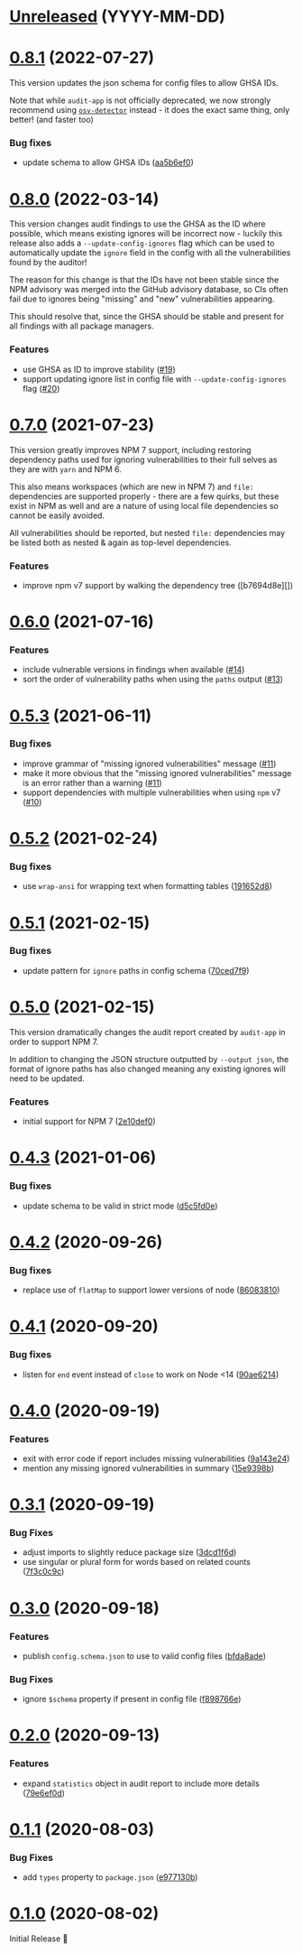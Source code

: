 # [Unreleased](https://github.com/G-Rath/audit-app/compare/v0.8.1...HEAD) (YYYY-MM-DD)

# [0.8.1](https://github.com/G-Rath/audit-app/compare/v0.8.0...v0.8.1) (2022-07-27)

This version updates the json schema for config files to allow GHSA IDs.

Note that while `audit-app` is not officially deprecated, we now strongly
recommend using [`osv-detector`](https://github.com/G-Rath/osv-detector)
instead - it does the exact same thing, only better! (and faster too)

### Bug fixes

- update schema to allow GHSA IDs ([aa5b6ef0][])

# [0.8.0](https://github.com/G-Rath/audit-app/compare/v0.7.0...v0.8.0) (2022-03-14)

This version changes audit findings to use the GHSA as the ID where possible,
which means existing ignores will be incorrect now - luckily this release also
adds a `--update-config-ignores` flag which can be used to automatically update
the `ignore` field in the config with all the vulnerabilities found by the
auditor!

The reason for this change is that the IDs have not been stable since the NPM
advisory was merged into the GitHub advisory database, so CIs often fail due to
ignores being "missing" and "new" vulnerabilities appearing.

This should resolve that, since the GHSA should be stable and present for all
findings with all package managers.

### Features

- use GHSA as ID to improve stability ([#19][])
- support updating ignore list in config file with `--update-config-ignores`
  flag ([#20][])

# [0.7.0](https://github.com/G-Rath/audit-app/compare/v0.6.0...v0.7.0) (2021-07-23)

This version greatly improves NPM 7 support, including restoring dependency
paths used for ignoring vulnerabilities to their full selves as they are with
`yarn` and NPM 6.

This also means workspaces (which are new in NPM 7) and `file:` dependencies are
supported properly - there are a few quirks, but these exist in NPM as well and
are a nature of using local file dependencies so cannot be easily avoided.

All vulnerabilities should be reported, but nested `file:` dependencies may be
listed both as nested & again as top-level dependencies.

### Features

- improve npm v7 support by walking the dependency tree ([b7694d8e][])

# [0.6.0](https://github.com/G-Rath/audit-app/compare/v0.5.3...v0.6.0) (2021-07-16)

### Features

- include vulnerable versions in findings when available ([#14][])
- sort the order of vulnerability paths when using the `paths` output ([#13][])

# [0.5.3](https://github.com/G-Rath/audit-app/compare/v0.5.2...v0.5.3) (2021-06-11)

### Bug fixes

- improve grammar of "missing ignored vulnerabilities" message ([#11][])
- make it more obvious that the "missing ignored vulnerabilities" message is an
  error rather than a warning ([#11][])
- support dependencies with multiple vulnerabilities when using `npm` v7
  ([#10][])

# [0.5.2](https://github.com/G-Rath/audit-app/compare/v0.5.1...v0.5.2) (2021-02-24)

### Bug fixes

- use `wrap-ansi` for wrapping text when formatting tables ([191652d8][])

# [0.5.1](https://github.com/G-Rath/audit-app/compare/v0.5.0...v0.5.1) (2021-02-15)

### Bug fixes

- update pattern for `ignore` paths in config schema ([70ced7f9][])

# [0.5.0](https://github.com/G-Rath/audit-app/compare/v0.4.3...v0.5.0) (2021-02-15)

This version dramatically changes the audit report created by `audit-app` in
order to support NPM 7.

In addition to changing the JSON structure outputted by `--output json`, the
format of ignore paths has also changed meaning any existing ignores will need
to be updated.

### Features

- initial support for NPM 7 ([2e10def0][])

# [0.4.3](https://github.com/G-Rath/audit-app/compare/v0.4.2...v0.4.3) (2021-01-06)

### Bug fixes

- update schema to be valid in strict mode ([d5c5fd0e][])

# [0.4.2](https://github.com/G-Rath/audit-app/compare/v0.4.1...v0.4.2) (2020-09-26)

### Bug fixes

- replace use of `flatMap` to support lower versions of node ([86083810][])

# [0.4.1](https://github.com/G-Rath/audit-app/compare/v0.4.0...v0.4.1) (2020-09-20)

### Bug fixes

- listen for `end` event instead of `close` to work on Node <14 ([90ae6214][])

# [0.4.0](https://github.com/G-Rath/audit-app/compare/v0.3.1...v0.4.0) (2020-09-19)

### Features

- exit with error code if report includes missing vulnerabilities ([9a143e24][])
- mention any missing ignored vulnerabilities in summary ([15e9398b][])

# [0.3.1](https://github.com/G-Rath/audit-app/compare/v0.3.0...v0.3.1) (2020-09-19)

### Bug Fixes

- adjust imports to slightly reduce package size ([3dcd1f6d][])
- use singular or plural form for words based on related counts ([7f3c0c9c][])

# [0.3.0](https://github.com/G-Rath/audit-app/compare/v0.2.0...v0.3.0) (2020-09-18)

### Features

- publish `config.schema.json` to use to valid config files ([bfda8ade][])

### Bug Fixes

- ignore `$schema` property if present in config file ([f898766e][])

# [0.2.0](https://github.com/G-Rath/audit-app/compare/v0.1.1...v0.2.0) (2020-09-13)

### Features

- expand `statistics` object in audit report to include more details
  ([79e6ef0d][])

# [0.1.1](https://github.com/G-Rath/audit-app/compare/v0.1.0...v0.1.1) (2020-08-03)

### Bug Fixes

- add `types` property to `package.json` ([e977130b][])

# [0.1.0](https://github.com/G-Rath/audit-app/compare/82aa09aaf47ee736ddc030ee0418ffe40e191adf...v0.1.0) (2020-08-02)

Initial Release 🎉

[#20]: https://github.com/G-Rath/audit-app/pull/20
[#19]: https://github.com/G-Rath/audit-app/pull/19
[#14]: https://github.com/G-Rath/audit-app/pull/14
[#13]: https://github.com/G-Rath/audit-app/pull/13
[#11]: https://github.com/G-Rath/audit-app/pull/11
[#10]: https://github.com/G-Rath/audit-app/pull/10
[aa5b6ef0]: https://github.com/G-Rath/audit-app/commit/aa5b6ef0
[191652d8]: https://github.com/G-Rath/audit-app/commit/191652d8
[70ced7f9]: https://github.com/G-Rath/audit-app/commit/70ced7f9
[2e10def0]: https://github.com/G-Rath/audit-app/commit/2e10def0
[d5c5fd0e]: https://github.com/G-Rath/audit-app/commit/d5c5fd0e
[86083810]: https://github.com/G-Rath/audit-app/commit/86083810
[90ae6214]: https://github.com/G-Rath/audit-app/commit/90ae6214
[9a143e24]: https://github.com/G-Rath/audit-app/commit/9a143e24
[15e9398b]: https://github.com/G-Rath/audit-app/commit/15e9398b
[3dcd1f6d]: https://github.com/G-Rath/audit-app/commit/3dcd1f6d
[7f3c0c9c]: https://github.com/G-Rath/audit-app/commit/7f3c0c9c
[bfda8ade]: https://github.com/G-Rath/audit-app/commit/bfda8ade
[f898766e]: https://github.com/G-Rath/audit-app/commit/f898766e
[79e6ef0d]: https://github.com/G-Rath/audit-app/commit/79e6ef0d
[e977130b]: https://github.com/G-Rath/audit-app/commit/e977130b
